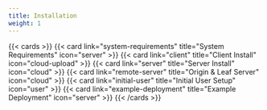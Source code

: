 ```yaml
---
title: Installation
weight: 1
---
```


{{< cards >}}
  {{< card link="system-requirements" title="System Requirements" icon="server" >}}
  {{< card link="client" title="Client Install" icon="cloud-upload" >}}
  {{< card link="server" title="Server Install" icon="cloud" >}}
  {{< card link="remote-server" title="Origin & Leaf Server" icon="cloud" >}}
  {{< card link="initial-user" title="Initial User Setup" icon="user" >}}
  {{< card link="example-deployment" title="Example Deployment" icon="server" >}}
{{< /cards >}}
